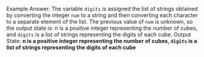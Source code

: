 Example Answer:
The variable `digits` is assigned the list of strings obtained by converting the integer `num` to a string and then converting each character to a separate element of the list. The previous value of `num` is unknown, so the output state is: n is a positive integer representing the number of cubes, and `digits` is a list of strings representing the digits of each cube.
Output State: **n is a positive integer representing the number of cubes, `digits` is a list of strings representing the digits of each cube**